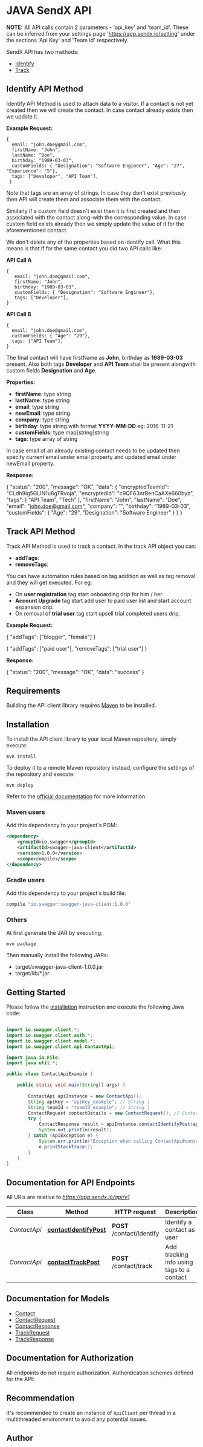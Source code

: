 # JAVA SendX API

**NOTE:** All API calls contain 2 parameters - 'api_key' and 'team_id'. These can be inferred from your settings page 'https://app.sendx.io/setting' under the sections 'Api Key' and 'Team Id' respectively.

SendX API has two methods:

* [Identify](#identify_api)
* [Track](#track_api)

## <a name="identify_api"></a> Identify API Method

Identify API Method is used to attach data to a visitor. If a contact is not yet created then we will create the contact. In case contact already exists then we update it.

**Example Request:**

> 
    {
      email: "john.doe@gmail.com",  
      firstName: "John",
      lastName: "Doe",
      birthday: "1989-03-03",
      customFields: { "Designation": "Software Engineer", "Age": "27", "Experience": "5"},  
      tags: ["Developer", "API Team"],  
     }


Note that tags are an array of strings. In case they don't exist previously then API will create them and associate them with the contact.

Similarly if a custom field doesn't exist then it is first created and then associated with the contact along-with the corresponding value. In case custom field exists already then we simply update the value of it for the aforementioned contact.

We don't delete any of the properties based on identify call. What this means is that if for the same contact you did two API calls like:


**API Call A**
 
> 
    {
       email: "john.doe@gmail.com", 
       firstName: "John",
       birthday: "1989-03-03",
       customFields: { "Designation": "Software Engineer"},  
       tags: ["Developer"],  
    }


**API Call B**

> 
    {  
      email: "john.doe@gmail.com",  
      customFields: { "Age": "29"},  
      tags: ["API Team"],  
    }


The final contact will have firstName as **John**, birthday as **1989-03-03** present. Also both tags **Developer** and **API Team** shall be present alongwith custom fields **Designation** and **Age**.


**Properties:**

* **firstName**: type string
* **lastName**: type string
* **email**: type string  
* **newEmail**: type string  
* **company**: type string  
* **birthday**: type string with format **YYYY-MM-DD** eg: 2016-11-21  
* **customFields**: type map[string]string   
* **tags**: type array of string 


In case email of an already existing contact needs to be updated then specify current email under email property and updated email under newEmail property.

**Response:**

> 
{
  "status": "200",
  "message": "OK",
  "data": {
    "encryptedTeamId": "CLdh9Ig5GLIN1u8gTRvoja",
    "encryptedId": "c9QF63nrBenCaAXe660byz",
    "tags": [
      "API Team",
      "Tech"
    ],
    "firstName": "John",
    "lastName": "Doe",
    "email": "john.doe@gmail.com",
    "company": "",
    "birthday": "1989-03-03",
    "customFields": {
      "Age": "29",
      "Designation": "Software Engineer"
    }
  }
}


## <a name="track_api"></a> Track API Method


Track API Method is used to track a contact. In the track API object you can:

* **addTags**:
* **removeTags**:

You can have automation rules based on tag addition as well as tag removal and they will get executed. For eg:

* On **user registration** tag start onboarding drip for him / her.
* **Account Upgrade** tag start add user to paid user list and start account expansion drip. 
* On removal of **trial user** tag start upsell trial completed users drip.


**Example Request:**

>
  {
     "addTags": ["blogger", "female"]
  }


>
  {
     "addTags": ["paid user"],
     "removeTags": ["trial user"]
  }


**Response:**

>
   {
    "status": "200",
    "message": "OK",
    "data": "success"
   }

## Requirements

Building the API client library requires [Maven](https://maven.apache.org/) to be installed.

## Installation

To install the API client library to your local Maven repository, simply execute:

```shell
mvn install
```

To deploy it to a remote Maven repository instead, configure the settings of the repository and execute:

```shell
mvn deploy
```

Refer to the [official documentation](https://maven.apache.org/plugins/maven-deploy-plugin/usage.html) for more information.

### Maven users

Add this dependency to your project's POM:

```xml
<dependency>
    <groupId>io.swagger</groupId>
    <artifactId>swagger-java-client</artifactId>
    <version>1.0.0</version>
    <scope>compile</scope>
</dependency>
```

### Gradle users

Add this dependency to your project's build file:

```groovy
compile "io.swagger:swagger-java-client:1.0.0"
```

### Others

At first generate the JAR by executing:

    mvn package

Then manually install the following JARs:

* target/swagger-java-client-1.0.0.jar
* target/lib/*.jar

## Getting Started

Please follow the [installation](#installation) instruction and execute the following Java code:

```java

import io.swagger.client.*;
import io.swagger.client.auth.*;
import io.swagger.client.model.*;
import io.swagger.client.api.ContactApi;

import java.io.File;
import java.util.*;

public class ContactApiExample {

    public static void main(String[] args) {
        
        ContactApi apiInstance = new ContactApi();
        String apiKey = "apiKey_example"; // String | 
        String teamId = "teamId_example"; // String | 
        ContactRequest contactDetails = new ContactRequest(); // ContactRequest | Contact details
        try {
            ContactResponse result = apiInstance.contactIdentifyPost(apiKey, teamId, contactDetails);
            System.out.println(result);
        } catch (ApiException e) {
            System.err.println("Exception when calling ContactApi#contactIdentifyPost");
            e.printStackTrace();
        }
    }
}

```

## Documentation for API Endpoints

All URIs are relative to *https://app.sendx.io/api/v1*

Class | Method | HTTP request | Description
------------ | ------------- | ------------- | -------------
*ContactApi* | [**contactIdentifyPost**](docs/ContactApi.md#contactIdentifyPost) | **POST** /contact/identify | Identify a contact as user
*ContactApi* | [**contactTrackPost**](docs/ContactApi.md#contactTrackPost) | **POST** /contact/track | Add tracking info using tags to a contact


## Documentation for Models

 - [Contact](docs/Contact.md)
 - [ContactRequest](docs/ContactRequest.md)
 - [ContactResponse](docs/ContactResponse.md)
 - [TrackRequest](docs/TrackRequest.md)
 - [TrackResponse](docs/TrackResponse.md)


## Documentation for Authorization

All endpoints do not require authorization.
Authentication schemes defined for the API:

## Recommendation

It's recommended to create an instance of `ApiClient` per thread in a multithreaded environment to avoid any potential issues.

## Author



